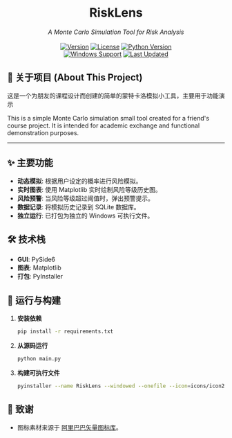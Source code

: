 # <div align="center"> RiskLens </div>

<div align="center"> <em> A Monte Carlo Simulation Tool for Risk Analysis </em> </div>

<br>

<div align="center">
  <a href="#"><img src="https://img.shields.io/badge/version-v0.1.0--alpha-9644F4?style=for-the-badge" alt="Version"></a>
  <a href="#"><img src="https://img.shields.io/badge/license-MIT-E53935?style=for-the-badge" alt="License"></a>
  <a href="https://www.python.org/downloads/"><img src="https://img.shields.io/badge/Python-3.11+-3776AB?style=for-the-badge&logo=python&logoColor=white" alt="Python Version"></a>
</div>

<div align="center">
  <a href="#"><img src="https://img.shields.io/badge/platform-Windows-0078D6?style=for-the-badge&logo=windows&logoColor=white" alt="Windows Support"></a>
  <a href="#"><img src="https://img.shields.io/badge/updated-2025--06--22-0097A7?style=for-the-badge&logo=calendar&logoColor=white" alt="Last Updated"></a>
</div>

## 📖 关于项目 (About This Project)

这是一个为朋友的课程设计而创建的简单的蒙特卡洛模拟小工具，主要用于功能演示

This is a simple Monte Carlo simulation small tool created for a friend's course project. It is intended for academic exchange and functional demonstration purposes.

---

## ✨ 主要功能

- **动态模拟**: 根据用户设定的概率进行风险模拟。
- **实时图表**: 使用 Matplotlib 实时绘制风险等级历史图。
- **风险预警**: 当风险等级超过阈值时，弹出预警提示。
- **数据记录**: 将模拟历史记录到 SQLite 数据库。
- **独立运行**: 已打包为独立的 Windows 可执行文件。

## 🛠️ 技术栈

- **GUI**: PySide6
- **图表**: Matplotlib
- **打包**: PyInstaller

## 🚀 运行与构建

1.  **安装依赖**

    ```bash
    pip install -r requirements.txt
    ```

2.  **从源码运行**

    ```bash
    python main.py
    ```

3.  **构建可执行文件**
    ```bash
    pyinstaller --name RiskLens --windowed --onefile --icon=icons/icon2.ico --add-data "icons;icons" --collect-all PySide6 main.py
    ```

## 🙏 致谢

- 图标素材来源于 [阿里巴巴矢量图标库](https://www.iconfont.cn/)。
